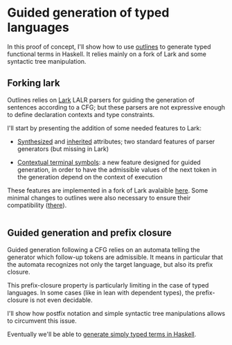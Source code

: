 # Guided generation of typed languages

In this proof of concept, I'll show how to use [outlines](https://dottxt-ai.github.io/outlines/) to generate 
typed functional terms in Haskell. It relies mainly on a fork of Lark and some syntactic tree manipulation.

## Forking lark

Outlines relies on [Lark](https://lark-parser.readthedocs.io/en/stable/) LALR parsers for guiding the
generation of sentences according to a CFG; but these parsers are not expressive enough to define
 declaration contexts and type constraints.

I'll start by presenting the addition of some needed features to Lark:

* [Synthesized](synthesized) and [inherited](inherited) attributes; two standard features of parser generators
(but missing in Lark)

* [Contextual terminal symbols](contextual): a new feature designed for guided generation, in order
to have the admissible values of the next token in the generation depend on the context of execution

These features are implemented in a fork of Lark avalaible [here](https://github.com/educhesne/lark/tree/attributed_lark).
Some minimal changes to outlines were also necessary to ensure their compatibility
([there](https://github.com/educhesne/outlines/tree/attributed_lark_compatibility)).


```{caution} This fork of Lark was developped solely for the purpose of this poc; it is largely unstable.
```


## Guided generation and prefix closure

Guided generation following a CFG relies on an automata telling the generator which follow-up tokens are admissible. It 
means in particular that the automata recognizes not only the target language, but also its prefix closure. 

This prefix-closure property is particularly limiting in the case of typed languages. In some cases (like in lean 
with dependent types), the prefix-closure is not even decidable.

I'll show how postfix notation and simple syntactic tree manipulations allows to circumvent this issue.

Eventually we'll be able to [generate simply typed terms in Haskell](haskell).

